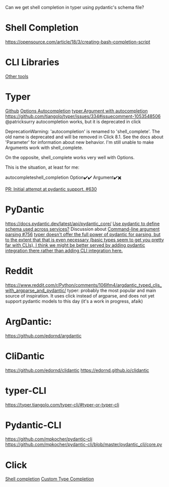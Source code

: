 Can we get shell completion in typer using pydantic's schema file?

# Shell Completion
https://opensource.com/article/18/3/creating-bash-completion-script


# CLI Libraries
[Other tools](https://github.com/mpkocher/pydantic-cli#other-related-tools)


# Typer
[Github](https://github.com/tiangolo/typer)
[Options Autocompletion](https://typer.tiangolo.com/tutorial/options-autocompletion/)
[typer.Argument with autocompletion](https://github.com/tiangolo/typer/issues/334)
https://github.com/tiangolo/typer/issues/334#issuecomment-1053548506
@patricksurry autocompletion works, but it is deprecated in click

DeprecationWarning: 'autocompletion' is renamed to 'shell_complete'. The old name is deprecated and will be removed in Click 8.1. See the docs about 'Parameter' for information about new behavior.
I'm still unable to make Arguments work with shell_complete.

On the opposite, shell_complete works very well with Options.

This is the situation, at least for me:

autocompleteshell_completion
Option✔️✔️
Argument✔️✖️

[PR: Initial attempt at pydantic support. #630](https://github.com/tiangolo/typer/pull/630)


# PyDantic
https://docs.pydantic.dev/latest/api/pydantic_core/
[Use pydantic to define schema used across services?](https://github.com/pydantic/pydantic/issues/2261)
Discussion about [Command-line argument parsing #756](https://github.com/pydantic/pydantic/issues/756)
[typer doesn't offer the full power of pydantic for parsing, but to the extent that that is even necessary (basic types seem to get you pretty far with CLIs), I think we might be better served by adding pydantic integration there rather than adding CLI integration here.](https://github.com/pydantic/pydantic/issues/756#issuecomment-576427504)


# Reddit
https://www.reddit.com/r/Python/comments/106lfm4/argdantic_typed_clis_with_argparse_and_pydantic/
typer: probably the most popular and main source of inspiration. It uses click instead of argparse, and does not yet support pydantic models to this day (it's a work in progress, afaik)


# ArgDantic:
https://github.com/edornd/argdantic


# CliDantic
https://github.com/edornd/clidantic
https://edornd.github.io/clidantic


# typer-CLI
https://typer.tiangolo.com/typer-cli/#typer-or-typer-cli


# Pydantic-CLI
https://github.com/mpkocher/pydantic-cli
https://github.com/mpkocher/pydantic-cli/blob/master/pydantic_cli/core.py


# Click
[Shell completion](https://click.palletsprojects.com/en/8.1.x/shell-completion/)
[Custom Type Completion](https://click.palletsprojects.com/en/8.1.x/shell-completion/#custom-type-completion)

